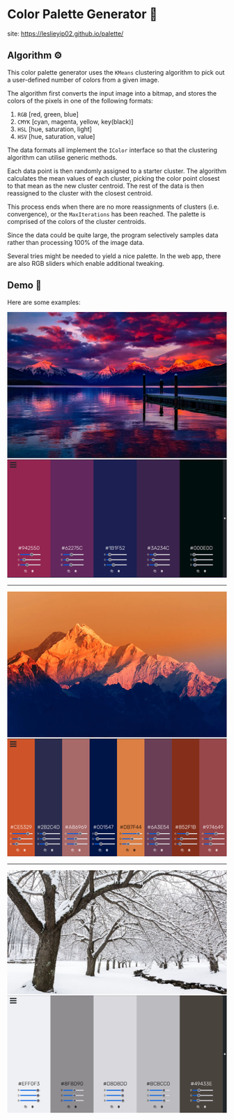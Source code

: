 # Color Palette Generator 🎨

site: https://leslieyip02.github.io/palette/

## Algorithm ⚙️

This color palette generator uses the `KMeans` clustering algorithm to pick out a user-defined number of colors from a given image.

The algorithm first converts the input image into a bitmap, and stores the colors of the pixels in one of the following formats:

1. `RGB`  [red, green, blue]
2. `CMYK` [cyan, magenta, yellow, key(black)]
3. `HSL`  [hue, saturation, light]
4. `HSV`  [hue, saturation, value]

The data formats all implement the `IColor` interface so that the clustering algorithm can utilise generic methods.

Each data point is then randomly assigned to a starter cluster. The algorithm calculates the mean values of each cluster, picking the color point closest to that mean as the new cluster centroid. The rest of the data is then reassigned to the cluster with the closest centroid. 

This process ends when there are no more reassignments of clusters (i.e. convergence), or the `MaxIterations` has been reached. The palette is comprised of the colors of the cluster centroids.

Since the data could be quite large, the program selectively samples data rather than processing 100% of the image data. 

Several tries might be needed to yield a nice palette. In the web app, there are also RGB sliders which enable additional tweaking.

## Demo 📸

Here are some examples:

![lake](img/lake.jpg)
![lake result](img/lake_result.png)

---

![mountains](img/mountains.png)
![mounts result](img/mountains_result.png)

---

![winter](img/winter.jpg)
![winter result](img/winter_result.png)
